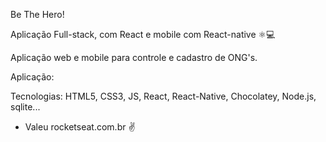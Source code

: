 Be The Hero!

Aplicação Full-stack, com React e mobile com React-native ⚛💻

Aplicação web e mobile para controle e cadastro de ONG's.

Aplicação:


Tecnologias:
HTML5, CSS3, JS, React, React-Native, Chocolatey, Node.js, sqlite... 

- Valeu rocketseat.com.br ✌ 
